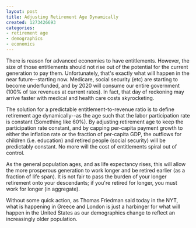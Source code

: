 ```yaml
---
layout: post
title: Adjusting Retirement Age Dynamically
created: 1273426693
categories:
- retirement age
- demographics
- economics
---
```

There is reason for advanced economies to have entitlements. However, the size of those entitlements should not rise out of the potential for the current generation to pay them. Unfortunately, that's exactly what will happen in the near future--starting now. Medicare, social security (etc) are starting to become underfunded, and by 2020 will consume our entire government (100% of tax revenues at current rates). In fact, that day of reckoning may arrive faster with medical and health care costs skyrocketing.

The solution for a predictable entitlement-to-revenue ratio is to define retirement age dynamically--as the age such that the labor participation rate is constant (Something like 60%). By adjusting retirement age to keep the participation rate constant, and by capping per-capita payment growth to either the inflation rate or the fraction of per-capita GDP, the outflows for children (i.e. education) and retired people (social security) will be predictably constant. No more will the cost of entitlements spiral out of control.

As the general population ages, and as life expectancy rises, this will allow the more prosperous generation to work longer and be retired earlier (as a fraction of life span). It is not fair to pass the burden of your longer retirement onto your descendants; if you're retired for longer, you must work for longer (in aggregate).

Without some quick action, as Thomas Friedman said today in the NYT, what is happening in Greece and London is just a harbinger for what will happen in the United States as our demographics change to reflect an increasingly older population.
